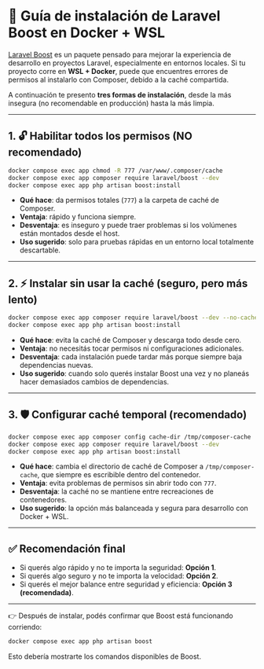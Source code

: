 # 🚀 Guía de instalación de Laravel Boost en Docker + WSL

[Laravel Boost](https://github.com/laravel/boost) es un paquete pensado para mejorar la experiencia de desarrollo en proyectos Laravel, especialmente en entornos locales.
Si tu proyecto corre en **WSL + Docker**, puede que encuentres errores de permisos al instalarlo con Composer, debido a la caché compartida.

A continuación te presento **tres formas de instalación**, desde la más insegura (no recomendable en producción) hasta la más limpia.

---

## 1. 🔓 Habilitar todos los permisos (NO recomendado)

```bash
docker compose exec app chmod -R 777 /var/www/.composer/cache
docker compose exec app composer require laravel/boost --dev
docker compose exec app php artisan boost:install
```

* **Qué hace**: da permisos totales (`777`) a la carpeta de caché de Composer.
* **Ventaja**: rápido y funciona siempre.
* **Desventaja**: es inseguro y puede traer problemas si los volúmenes están montados desde el host.
* **Uso sugerido**: solo para pruebas rápidas en un entorno local totalmente descartable.

---

## 2. ⚡ Instalar sin usar la caché (seguro, pero más lento)

```bash
docker compose exec app composer require laravel/boost --dev --no-cache
docker compose exec app php artisan boost:install
```

* **Qué hace**: evita la caché de Composer y descarga todo desde cero.
* **Ventaja**: no necesitás tocar permisos ni configuraciones adicionales.
* **Desventaja**: cada instalación puede tardar más porque siempre baja dependencias nuevas.
* **Uso sugerido**: cuando solo querés instalar Boost una vez y no planeás hacer demasiados cambios de dependencias.

---

## 3. 🛡️ Configurar caché temporal (recomendado)

```bash
docker compose exec app composer config cache-dir /tmp/composer-cache
docker compose exec app composer require laravel/boost --dev
docker compose exec app php artisan boost:install
```

* **Qué hace**: cambia el directorio de caché de Composer a `/tmp/composer-cache`, que siempre es escribible dentro del contenedor.
* **Ventaja**: evita problemas de permisos sin abrir todo con `777`.
* **Desventaja**: la caché no se mantiene entre recreaciones de contenedores.
* **Uso sugerido**: la opción más balanceada y segura para desarrollo con Docker + WSL.

---

## ✅ Recomendación final

* Si querés algo rápido y no te importa la seguridad: **Opción 1**.
* Si querés algo seguro y no te importa la velocidad: **Opción 2**.
* Si querés el mejor balance entre seguridad y eficiencia: **Opción 3 (recomendada)**.

---

👉 Después de instalar, podés confirmar que Boost está funcionando corriendo:

```bash
docker compose exec app php artisan boost
```

Esto debería mostrarte los comandos disponibles de Boost.
